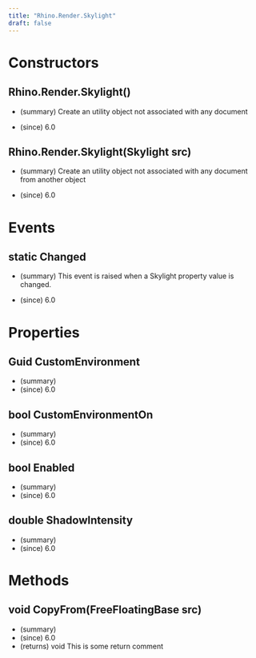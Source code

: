 ```yaml
---
title: "Rhino.Render.Skylight"
draft: false
---
```


# Constructors
## Rhino.Render.Skylight()
- (summary) 
     Create an utility object not associated with any document
     
- (since) 6.0
## Rhino.Render.Skylight(Skylight src)
- (summary) 
     Create an utility object not associated with any document from another object
     
- (since) 6.0
# Events
## static Changed
- (summary) 
     This event is raised when a Skylight property value is changed.
     
- (since) 6.0
# Properties
## Guid CustomEnvironment
- (summary) 
- (since) 6.0
## bool CustomEnvironmentOn
- (summary) 
- (since) 6.0
## bool Enabled
- (summary) 
- (since) 6.0
## double ShadowIntensity
- (summary) 
- (since) 6.0
# Methods
## void CopyFrom(FreeFloatingBase src)
- (summary) 
- (since) 6.0
- (returns) void This is some return comment
